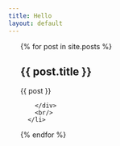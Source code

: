 ```yaml
---
title: Hello
layout: default
---
```


<ul>
  {% for post in site.posts %}
      <li style="list-style-type:none">
        <h2>{{ post.title }}</h2>
        <div id="list">
          {{ post }}
         
        </div>
        <br/>
      </li>
  {% endfor %}
</ul>